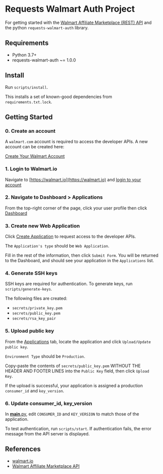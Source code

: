 # Requests Walmart Auth Project

For getting started with the [Walmart Affiliate Marketplace (REST) API](https://walmart.io/docs/affiliate/) and the python `requests-walmart-auth` library.


## Requirements

- Python 3.7+
- requests-walmart-auth ~= 1.0.0

## Install

Run `scripts/install`.

This installs a set of known-good dependencies from `requirements.txt.lock`.

## Getting Started

### 0. Create an account

A `walmart.com` account is required to access the developer APIs. A new account can be created here:

[Create Your Walmart Account](https://www.walmart.com/account/signup)

### 1. Login to Walmart.io

Navigate to [https://walmart.io](https://walmart.io) and [login to your account](https://www.walmart.com/account/login?response_type=code&client_id=46aaf693-6f92-4492-9a86-02036be7882a&redirect_uri=https://walmart.io/auth&scope=/identity/user/basic_profile)

### 2. Navigate to Dashboard > Applications

From the top-right corner of the page, click your user profile then click [Dashboard](https://walmart.io/userdashboard)

### 3. Create new Web Application

Click [Create Application](https://walmart.io/form-create-application) to request access to the developer APIs.

The `Application's type` should be `Web Application`.

Fill in the rest of the information, then click `Submit Form`. You will be returned to the Dashboard, and should see your application in the `Applications` list.

### 4. Generate SSH keys

SSH keys are required for authentication. To generate keys, run `scripts/generate-keys`.

The following files are created:

- `secrets/private_key.pem`
- `secrets/public_key.pem`
- `secrets/rsa_key_pair`

### 5. Upload public key

From the [Applications](https://walmart.io/userdashboard/applicationAdmin) tab, locate the application and click `Upload/Update public key`.

`Environment Type` should be `Production`.

Copy-paste the contents of `secrets/public_key.pem` WITHOUT THE HEADER AND FOOTER LINES into the `Public Key` field, then click `Upload Key`.

If the upload is successful, your application is assigned a production `consumer_id` and `key_version`.

### 6. Update consumer_id, key_version

In [__main__.py](__main__.py), edit `CONSUMER_ID` and `KEY_VERSION` to match those of the application.

To test authentication, run `scripts/start`. If authentication fails, the error message from the API server is displayed.

## References

- [walmart.io](https://walmart.io)
- [Walmart Affiliate Marketplace API](https://walmart.io/docs/affiliate/)
